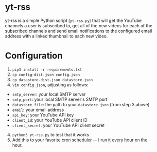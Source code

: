 # yt-rss
yt-rss is a simple Python script (`yt-rss.py`) that will get the YouTube channels a user is subscribed to, get all of the new videos for each of the subscribed channels and send email notifications to the configured email address with a linked thumbnail to each new video.

# Configuration
1. `pip3 install -r requirements.txt`
1. `cp config-dist.json config.json`
2. `cp datastore-dist.json datastore.json`
3. `vim config.json`, adjusting as follows:
 - `smtp_server`: your local SMTP server
 - `smtp_port`: your local SMTP server's SMTP port
 - `datastore_file`: the path to your `datastore.json` (from step 3 above)
 - `email`: your email address
 - `api_key`: your YouTube API key
 - `client_id`: your YouTube API client ID
 - `client_secret`: your YouTube API client secret
4. `python3 yt-rss.py` to test that it works
5. Add this to your favorite cron scheduler -- I run it every hour on the hour.
